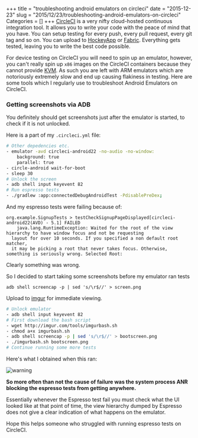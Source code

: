+++
title = "troubleshooting android emulators on circleci"
date = "2015-12-23"
slug = "2015/12/23/troubleshooting-android-emulators-on-circleci"
Categories = []
+++
[CircleCI](https://circleci.com) is a very nifty cloud-hosted continuous integration tool. It allows you to write your code with the peace of mind that you have. You can setup testing for every push, every pull request, every git tag and so on. You can upload to [HockeyApp](http://hockeyapp.net) or [Fabric][3]. Everything gets tested, leaving you to write the best code possible.

For device testing on CircleCI you will need to spin up an emulator, however, you can't really spin up `x86` images on the CircleCI containers because they cannot provide [KVM](https://discuss.circleci.com/t/provide-kvm-in-container/1179). As such you are left with ARM emulators which are notoriously extremely slow and end up causing flakiness in testing. Here are some tools which I regularly use to troubleshoot Android Emulators on CircleCI.

<!--more-->

### Getting screenshots via ADB

You definitely should get screenshots just after the emulator is started, to check if it is not unlocked.

Here is a part of my `.circleci.yml` file:

``` bash
# Other depedencies etc.
- emulator -avd circleci-android22 -no-audio -no-window:
    background: true
    parallel: true
- circle-android wait-for-boot
- sleep 30
# Unlock the screen
- adb shell input keyevent 82
# Run espresso tests
- ./gradlew :app:connectedDebugAndroidTest -PdisablePreDex;
```

And my espresso tests were failing because of:
```
org.example.SignupTests > testCheckSignupPageDisplayed[circleci-android22(AVD) - 5.1] FAILED
	java.lang.RuntimeException: Waited for the root of the view hierarchy to have window focus and not be requesting
  layout for over 10 seconds. If you specified a non default root matcher,
  it may be picking a root that never takes focus. Otherwise, something is seriously wrong. Selected Root:
```

Clearly something was wrong.

So I decided to start taking some screenshots before my emulator ran tests
```
adb shell screencap -p | sed 's/\r$//' > screen.png
```

Upload to [imgur](http://askubuntu.com/a/544450) for immediate viewing.
``` bash
# Unlock emulator
- adb shell input keyevent 82
# First download the bash script
- wget http://imgur.com/tools/imgurbash.sh
- chmod a+x imgurbash.sh
- adb shell screencap -p | sed 's/\r$//' > bootscreen.png
- ./imgurbash.sh bootscreen.png
# Continue running some more tests
```

Here's what I obtained when this ran:

![warning]

**So more often than not the cause of failure was the system process ANR blocking the espresso tests from getting anywhere.**

Essentially whenever the Espresso test fail you must check what the UI looked like at that point of time, the view hierarchy dumped by Espresso does not give a clear indication of what happens on the emulator.

Hope this helps someone who struggled with running espresso tests on CircleCI.

[1]: https://circleci.com
[2]: http://hockeyapp.net
[3]: https://fabric.io
[warning]: http://i.imgur.com/TzPDvyj.png
